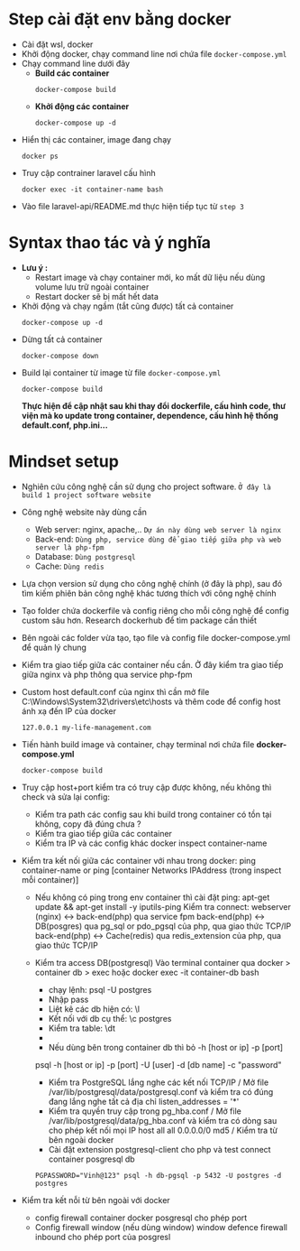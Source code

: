 # Step cài đặt env bằng docker
- Cài đặt wsl, docker
- Khởi động docker, chạy command line nơi chứa file `docker-compose.yml`
- Chạy command line dưới đây
  - **Build các container**
    ```
    docker-compose build
    ```
  - **Khởi động các container**
    ```
    docker-compose up -d
    ```
- Hiển thị các container, image đang chạy
  ```
  docker ps
  ```
- Truy cập contrainer laravel cấu hình
  ```
  docker exec -it container-name bash
  ```
- Vào file laravel-api/README.md thực hiện tiếp tục từ `step 3`

# Syntax thao tác và ý nghĩa
- **Lưu ý :**
  - Restart image và chạy container mới, ko mất dữ liệu nếu dùng volume lưu trữ ngoài container
  - Restart docker sẽ bị mất hết data
- Khởi động và chạy ngầm (tắt cũng được) tất cả container
  ```
  docker-compose up -d
  ```
- Dừng tất cả container
  ```
  docker-compose down
  ```
- Build lại container từ image từ file `docker-compose.yml`
  ```
  docker-compose build
  ```
  **Thực hiện để cập nhật sau khi thay đổi dockerfile, cấu hình code, thư viện mà ko update trong container, dependence, cấu hình hệ thống default.conf, php.ini...**


# Mindset setup
- Nghiên cứu công nghệ cần sử dụng cho project software.
`Ở đây là build 1 project software website`
- Công nghệ website này dùng cần
  + Web server: nginx, apache,.. `Dự án này dùng web server là nginx`
  + Back-end: `Dùng php, service dùng để giao tiếp giữa php và web server là php-fpm`
  + Database: `Dùng postgresql`
  + Cache: `Dùng redis`
- Lựa chọn version sử dụng cho công nghệ chính (ở đây là php), sau đó tìm kiếm phiên bản công nghệ khác tương thích với công nghệ chính
- Tạo folder chứa dockerfile và config riêng cho mỗi công nghệ để config custom sâu hơn. Research dockerhub để tìm package cần thiết 
- Bên ngoài các folder vừa tạo, tạo file và config file docker-compose.yml
để quản lý chung
- Kiểm tra giao tiếp giữa các container nếu cần. Ở đây kiểm tra giao tiếp
giữa nginx và php thông qua service php-fpm
- Custom host default.conf của nginx thì cần mở file C:\Windows\System32\drivers\etc\hosts và thêm code để config host ánh xạ đến IP của docker
  ```
  127.0.0.1 my-life-management.com
  ```
- Tiến hành build image và container, chạy terminal nơi chứa file
**docker-compose.yml**
  ```
  docker-compose build
  ```
- Truy cập host+port kiểm tra có truy cập được không, nếu không thì check và sửa lại config:
  + Kiểm tra path các config sau khi build trong container có tồn tại
  không, copy đã đúng chưa ?
  + Kiểm tra giao tiếp giữa các container
  + Kiểm tra IP và các config khác
  docker inspect container-name
- Kiểm tra kết nối giữa các container với nhau trong docker:
  ping container-name or ping [container Networks IPAddress (trong inspect mỗi container)]
  + Nếu không có ping trong env container thì cài đặt ping:
  apt-get update && apt-get install -y iputils-ping
  Kiểm tra connect:
    webserver (nginx) <-> back-end(php) qua service fpm
    back-end(php) <-> DB(posgres) qua pg_sql or pdo_pgsql của php, qua giao thức TCP/IP
    back-end(php) <-> Cache(redis) qua redis_extension của php, qua giao thức TCP/IP
  + Kiểm tra access DB(postgresql)
    Vào terminal container qua docker > container db > exec hoặc docker exec -it container-db bash
      * chạy lệnh: psql -U postgres
      * Nhập pass
      * Liệt kê các db hiện có: \l
      * Kết nối với db cụ thể: \c postgres
      * Kiểm tra table: \dt
      * 
      * Nếu dùng bên trong container db thì bỏ -h [host or ip] -p [port]

      psql -h [host or ip] -p [port] -U [user] -d [db name]  -c "password"
      * Kiểm tra PostgreSQL lắng nghe các kết nối TCP/IP
        / Mở file /var/lib/postgresql/data/postgresql.conf và kiểm tra có đúng đang lắng nghe tất cả địa chỉ
        listen_addresses = '*'
      * Kiểm tra quyền truy cập trong pg_hba.conf
        / Mở file /var/lib/postgresql/data/pg_hba.conf và kiểm tra có dòng sau cho phép kết nối mọi IP
        host    all             all             0.0.0.0/0            md5
        / Kiểm tra từ bên ngoài docker
      - Cài đặt extension postgresql-client cho php và test connect container posgresql db
      ```
      PGPASSWORD="Vinh@123" psql -h db-pgsql -p 5432 -U postgres -d postgres
      ```

- Kiểm tra kết nỗi từ bên ngoài với docker
  + config firewall container docker posgresql cho phép port
  + Config firewall window (nếu dùng window) window defence firewall inbound cho phép port của posgresl